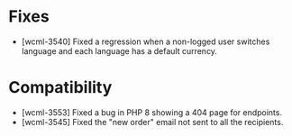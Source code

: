 # Fixes
* [wcml-3540] Fixed a regression when a non-logged user switches language and each language has a default currency.

# Compatibility
* [wcml-3553] Fixed a bug in PHP 8 showing a 404 page for endpoints.
* [wcml-3545] Fixed the "new order" email not sent to all the recipients.